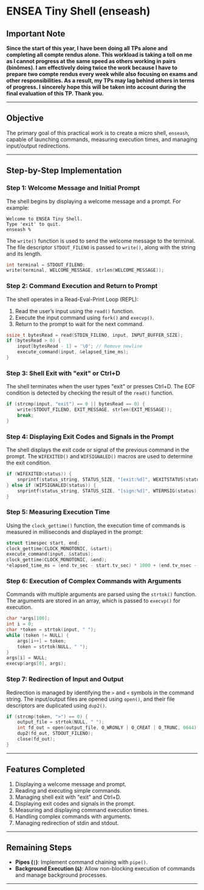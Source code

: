 # ENSEA Tiny Shell (enseash)

## **Important Note**

**Since the start of this year, I have been doing all TPs alone and completing all compte rendus alone. This workload is taking a toll on me as I cannot progress at the same speed as others working in pairs (binômes). I am effectively doing twice the work because I have to prepare two compte rendus every week while also focusing on exams and other responsibilities. As a result, my TPs may lag behind others in terms of progress. I sincerely hope this will be taken into account during the final evaluation of this TP. Thank you.**

---

## Objective

The primary goal of this practical work is to create a micro shell, `enseash`, capable of launching commands, measuring execution times, and managing input/output redirections.

---

## Step-by-Step Implementation

### **Step 1: Welcome Message and Initial Prompt**
The shell begins by displaying a welcome message and a prompt. For example:
```
Welcome to ENSEA Tiny Shell.
Type 'exit' to quit.
enseash %
```
The `write()` function is used to send the welcome message to the terminal. The file descriptor `STDOUT_FILENO` is passed to `write()`, along with the string and its length.
```c
int terminal = STDOUT_FILENO;
write(terminal, WELCOME_MESSAGE, strlen(WELCOME_MESSAGE));
```
### **Step 2: Command Execution and Return to Prompt**
The shell operates in a Read-Eval-Print Loop (REPL):
1. Read the user’s input using the `read()` function.
2. Execute the input command using `fork()` and `execvp()`.
3. Return to the prompt to wait for the next command.

```c
ssize_t bytesRead = read(STDIN_FILENO, input, INPUT_BUFFER_SIZE);
if (bytesRead > 0) {
    input[bytesRead - 1] = '\0'; // Remove newline
    execute_command(input, &elapsed_time_ms);
}
```

### **Step 3: Shell Exit with "exit" or Ctrl+D**
The shell terminates when the user types "exit" or presses Ctrl+D. The EOF condition is detected by checking the result of the `read()` function.
```c
if (strcmp(input, "exit") == 0 || bytesRead == 0) {
    write(STDOUT_FILENO, EXIT_MESSAGE, strlen(EXIT_MESSAGE));
    break;
}
```

### **Step 4: Displaying Exit Codes and Signals in the Prompt**
The shell displays the exit code or signal of the previous command in the prompt. The `WIFEXITED()` and `WIFSIGNALED()` macros are used to determine the exit condition.
```c
if (WIFEXITED(status)) {
    snprintf(status_string, STATUS_SIZE, "[exit:%d]", WEXITSTATUS(status));
} else if (WIFSIGNALED(status)) {
    snprintf(status_string, STATUS_SIZE, "[sign:%d]", WTERMSIG(status));
}
```
### **Step 5: Measuring Execution Time**
Using the `clock_gettime()` function, the execution time of commands is measured in milliseconds and displayed in the prompt:
```c
struct timespec start, end;
clock_gettime(CLOCK_MONOTONIC, &start);
execute_command(input, &status);
clock_gettime(CLOCK_MONOTONIC, &end);
*elapsed_time_ms = (end.tv_sec - start.tv_sec) * 1000 + (end.tv_nsec - start.tv_nsec) / 1000000;
```
### **Step 6: Execution of Complex Commands with Arguments**
Commands with multiple arguments are parsed using the `strtok()` function. The arguments are stored in an array, which is passed to `execvp()` for execution.
```c
char *args[100];
int i = 0;
char *token = strtok(input, " ");
while (token != NULL) {
    args[i++] = token;
    token = strtok(NULL, " ");
}
args[i] = NULL;
execvp(args[0], args);
```
### **Step 7: Redirection of Input and Output**
Redirection is managed by identifying the `>` and `<` symbols in the command string. The input/output files are opened using `open()`, and their file descriptors are duplicated using `dup2()`.
```c
if (strcmp(token, ">") == 0) {
    output_file = strtok(NULL, " ");
    int fd_out = open(output_file, O_WRONLY | O_CREAT | O_TRUNC, 0644);
    dup2(fd_out, STDOUT_FILENO);
    close(fd_out);
}
```
---

## Features Completed
1. Displaying a welcome message and prompt.
2. Reading and executing simple commands.
3. Managing shell exit with "exit" and Ctrl+D.
4. Displaying exit codes and signals in the prompt.
5. Measuring and displaying command execution times.
6. Handling complex commands with arguments.
7. Managing redirection of stdin and stdout.

---

## Remaining Steps
- **Pipes (`|`)**: Implement command chaining with `pipe()`.
- **Background Execution (`&`)**: Allow non-blocking execution of commands and manage background processes.

---


